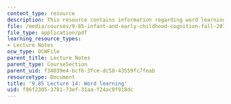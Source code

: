 ```yaml
---
content_type: resource
description: This resource contains information regarding word learning.
file: /media/courses/9-85-infant-and-early-childhood-cognition-fall-2012/f96f2305378173ef31aaf24ac0f918dc_MIT9_85F12_lec14.pdf
file_type: application/pdf
learning_resource_types:
- Lecture Notes
ocw_type: OCWFile
parent_title: Lecture Notes
parent_type: CourseSection
parent_uid: f34039e4-bcf6-3fce-dc58-43559fc7feab
resourcetype: Document
title: '9.85 Lecture 14: Word learning'
uid: f96f2305-3781-73ef-31aa-f24ac0f918dc
---
```

